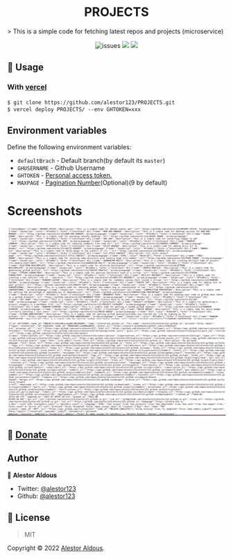 <h1 align=center>PROJECTS</h1>
> This is a simple code for fetching latest repos and projects (microservice)

<p align=center>
<img src="https://img.shields.io/github/license/alestor123/PROJECTS" alt=issues >
<a href="https://github.com/alestor123/PROJECTS/issues">
<img src="https://img.shields.io/github/issues-raw/alestor123/PROJECTS"></a>
<img src="https://github.com/alestor123/PROJECTS/actions/workflows/main.yml/badge.svg?branch=master">
</p>

## 🚀 Usage
### With [vercel](https://now.sh)
```
$ git clone https://github.com/alestor123/PROJECTS.git
$ vercel deploy PROJECTS/ --env GHTOKEN=xxx
```

## Environment variables

Define the following environment variables:
- `defaultBrach` - Default branch(by default its ``` master ```)
- `GHUSERNAME` - Github Username
- `GHTOKEN` - [Personal access token.](https://github.com/settings/tokens/new)
- `MAXPAGE` - [Pagination Number](https://docs.github.com/en/rest/overview/resources-in-the-rest-api#pagination)(Optional)(9 by default)


# Screenshots    

![demo](./demo/shots/fetchprojects.png)
![demo](./demo/shots/fetchprojec1.png)

## 💖 [Donate](https://alestor123.is-a.dev/donate)



## Author

👤 **Alestor Aldous**

- Twitter: [@alestor123](https://twitter.com/alestor123)
- Github: [@alestor123](https://github.com/alestor123)


## 📝 License
> MIT

Copyright © 2022 [Alestor Aldous](https://github.com/alestor123).<br />